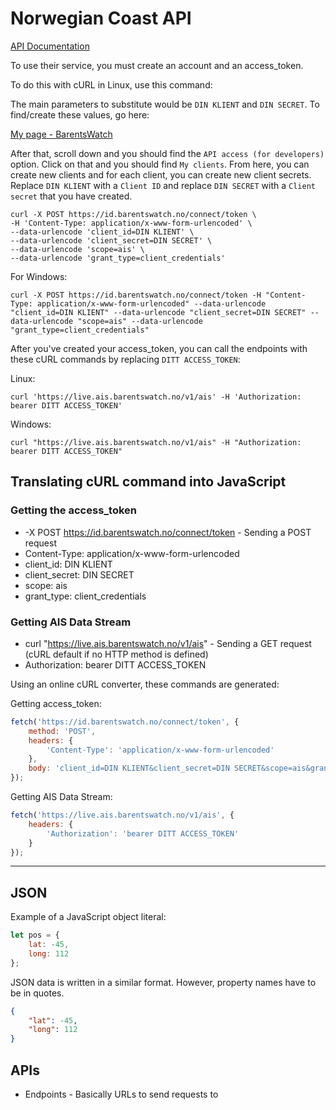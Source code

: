 # Norwegian Coast API

[API Documentation](https://wiki.barentswatch.net/display/BO/AIS)

To use their service, you must create an account and an access_token.

To do this with cURL in Linux, use this command:

The main parameters to substitute would be `DIN KLIENT` and `DIN SECRET`. To find/create these values, go here:

[My page - BarentsWatch](https://www.barentswatch.no/minside/)

After that, scroll down and you should find the `API access (for developers)` option. Click on that and you should find `My clients`. From here, you can create new clients and for each client, you can create new client secrets. Replace `DIN KLIENT` with a `Client ID` and replace `DIN SECRET` with a `Client secret` that you have created.

```
curl -X POST https://id.barentswatch.no/connect/token \
-H 'Content-Type: application/x-www-form-urlencoded' \
--data-urlencode 'client_id=DIN KLIENT' \
--data-urlencode 'client_secret=DIN SECRET' \
--data-urlencode 'scope=ais' \
--data-urlencode 'grant_type=client_credentials'
```

For Windows:
```
curl -X POST https://id.barentswatch.no/connect/token -H "Content-Type: application/x-www-form-urlencoded" --data-urlencode "client_id=DIN KLIENT" --data-urlencode "client_secret=DIN SECRET" --data-urlencode "scope=ais" --data-urlencode "grant_type=client_credentials"
```

After you've created your access_token, you can call the endpoints with these cURL commands by replacing `DITT ACCESS_TOKEN`:

Linux:
```
curl 'https://live.ais.barentswatch.no/v1/ais' -H 'Authorization: bearer DITT ACCESS_TOKEN'
```

Windows:
```
curl "https://live.ais.barentswatch.no/v1/ais" -H "Authorization: bearer DITT ACCESS_TOKEN"
```

## Translating cURL command into JavaScript

### Getting the access_token
- -X POST https://id.barentswatch.no/connect/token - Sending a POST request
- Content-Type: application/x-www-form-urlencoded
- client_id: DIN KLIENT
- client_secret: DIN SECRET
- scope: ais
- grant_type: client_credentials

### Getting AIS Data Stream
- curl "https://live.ais.barentswatch.no/v1/ais" - Sending a GET request (cURL default if no HTTP method is defined)
- Authorization: bearer DITT ACCESS_TOKEN

Using an online cURL converter, these commands are generated:

Getting access_token:
```javascript
fetch('https://id.barentswatch.no/connect/token', {
    method: 'POST',
    headers: {
        'Content-Type': 'application/x-www-form-urlencoded'
    },
    body: 'client_id=DIN KLIENT&client_secret=DIN SECRET&scope=ais&grant_type=client_credentials'
});
```

Getting AIS Data Stream:
```javascript
fetch('https://live.ais.barentswatch.no/v1/ais', {
    headers: {
        'Authorization': 'bearer DITT ACCESS_TOKEN'
    }
});
```

---

## JSON

Example of a JavaScript object literal:
```javascript
let pos = {
    lat: -45,
    long: 112
};
```

JSON data is written in a similar format. However, property names have to be in quotes.

```json
{
    "lat": -45,
    "long": 112
}
```

## APIs
- Endpoints - Basically URLs to send requests to